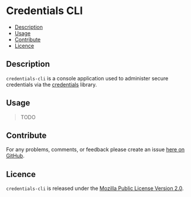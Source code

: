 # Credentials CLI

* [Description](#description)
* [Usage](#usage)
* [Contribute](#contribute)
* [Licence](#licence)


## Description

`credentials-cli` is a console application used to administer secure credentials
via the [credentials](http://hackage.haskell.org/package/credentials) library.


## Usage

> TODO


## Contribute

For any problems, comments, or feedback please create an issue [here on GitHub](https://github.com/brendanhay/credentials/issues).


## Licence

`credentials-cli` is released under the [Mozilla Public License Version 2.0](http://www.mozilla.org/MPL/).
